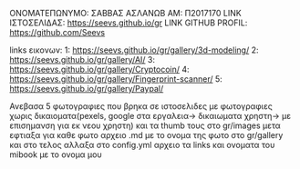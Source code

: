ΟΝΟΜΑΤΕΠΩΝΥΜΟ: ΣΑΒΒΑΣ ΑΣΛΑΝΩΒ
ΑΜ: Π2017170
LINK ΙΣΤΟΣΕΛΙΔΑΣ: https://seevs.github.io/gr
LINK GITHUB PROFIL: https://github.com/Seevs

links εικονων:
1: https://seevs.github.io/gr/gallery/3d-modeling/
2: https://seevs.github.io/gr/gallery/AI/ 
3: https://seevs.github.io/gr/gallery/Cryptocoin/ 
4: https://seevs.github.io/gr/gallery/Fingerprint-scanner/ 
5: https://seevs.github.io/gr/gallery/Paypal/

Ανεβασα 5 φωτογραφιες που βρηκα σε ιστοσελιδες με φωτογραφιες 
χωρις δικαιοματα(pexels, google στα εργαλεια-> δικαιωματα 
χρηστη-> με επισημανση για εκ νεου χρηστη) και τα thumb τους 
στο gr/images μετα εφτιαξα για καθε φωτο αρχειο .md με το 
ονομα της φωτο στο gr/gallery και στο τελος αλλαξα στο 
config.yml αρχειο τα links και ονοματα του mibook με το ονομα μου
